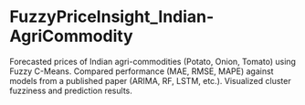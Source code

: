 # FuzzyPriceInsight_Indian-AgriCommodity
Forecasted prices of Indian agri-commodities (Potato, Onion, Tomato) using Fuzzy C-Means. Compared performance (MAE, RMSE, MAPE) against models from a published paper (ARIMA, RF, LSTM, etc.). Visualized cluster fuzziness and prediction results.

